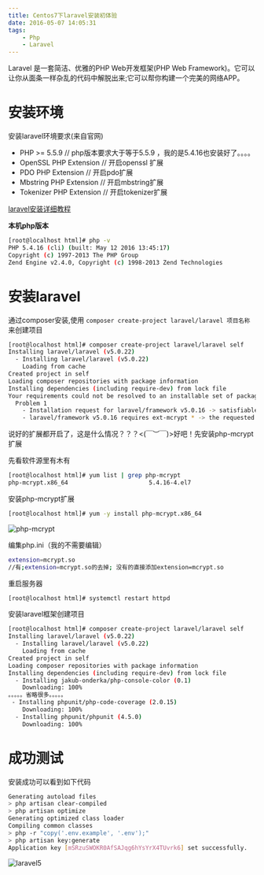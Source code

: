 ```yaml
---
title: Centos7下laravel安装初体验
date: 2016-05-07 14:05:31
tags:
    - Php
    - Laravel
---
```


Laravel 是一套简洁、优雅的PHP Web开发框架(PHP Web Framework)。它可以让你从面条一样杂乱的代码中解脱出来;它可以帮你构建一个完美的网络APP。

<!-- more -->

# 安装环境
安装laravel环境要求(来自官网)

* PHP >= 5.5.9 // php版本要求大于等于5.5.9 ，我的是5.4.16也安装好了。。。。
* OpenSSL PHP Extension // 开启openssl 扩展
* PDO PHP Extension // 开启pdo扩展
* Mbstring PHP Extension // 开启mbstring扩展
* Tokenizer PHP Extension // 开启tokenizer扩展

[laravel安装详细教程](https://laravel.com/docs/5.2#installation)

**本机php版本**
``` bash
[root@localhost html]# php -v
PHP 5.4.16 (cli) (built: May 12 2016 13:45:17) 
Copyright (c) 1997-2013 The PHP Group
Zend Engine v2.4.0, Copyright (c) 1998-2013 Zend Technologies
```

# 安装laravel

通过composer安装,使用 `composer create-project laravel/laravel 项目名称` 来创建项目
``` bash
[root@localhost html]# composer create-project laravel/laravel self
Installing laravel/laravel (v5.0.22)
  - Installing laravel/laravel (v5.0.22)
    Loading from cache
Created project in self
Loading composer repositories with package information
Installing dependencies (including require-dev) from lock file
Your requirements could not be resolved to an installable set of packages.
  Problem 1
    - Installation request for laravel/framework v5.0.16 -> satisfiable by laravel/framework[v5.0.16].
    - laravel/framework v5.0.16 requires ext-mcrypt * -> the requested PHP extension mcrypt is missing from your system.
```
说好的扩展都开启了，这是什么情况？？？<(￣︶￣)>好吧！先安装php-mcrypt扩展

先看软件源里有木有
``` bash
[root@localhost html]# yum list | grep php-mcrypt
php-mcrypt.x86_64                       5.4.16-4.el7                   epel 
```

安装php-mcrypt扩展
``` bash
[root@localhost html]# yum -y install php-mcrypt.x86_64
```
![php-mcrypt](/img/201605/centos_laravel/php-mcrypt.png)

编集php.ini（我的不需要编辑）
``` bash
extension=mcrypt.so
//有;extension=mcrypt.so的去掉; 没有的直接添加extension=mcrypt.so
```

重启服务器
``` bash
[root@localhost html]# systemctl restart httpd
```

安装laravel框架创建项目
``` bash
[root@localhost html]# composer create-project laravel/laravel self
Installing laravel/laravel (v5.0.22)
  - Installing laravel/laravel (v5.0.22)
    Loading from cache
Created project in self
Loading composer repositories with package information
Installing dependencies (including require-dev) from lock file
  - Installing jakub-onderka/php-console-color (0.1)
    Downloading: 100%         
。。。。。省略很多。。。。。
 - Installing phpunit/php-code-coverage (2.0.15)
    Downloading: 100%         
  - Installing phpunit/phpunit (4.5.0)
    Downloading: 100%  
```
# 成功测试
安装成功可以看到如下代码
``` bash
Generating autoload files
> php artisan clear-compiled
> php artisan optimize
Generating optimized class loader
Compiling common classes
> php -r "copy('.env.example', '.env');"
> php artisan key:generate
Application key [mSRzuSWOKR0AfSAJqg6hYsYrX4TUvrk6] set successfully.
```
![laravel5](/img/201605/centos_laravel/laravel5.png)